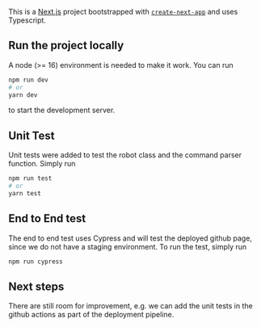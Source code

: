 This is a [Next.js](https://nextjs.org/) project bootstrapped with [`create-next-app`](https://github.com/vercel/next.js/tree/canary/packages/create-next-app) and uses Typescript.

## Run the project locally

A node (>= 16) environment is needed to make it work. You can run

```bash
npm run dev
# or
yarn dev
```
to start the development server.

## Unit Test
Unit tests were added to test the robot class and the command parser function. Simply run 
```bash
npm run test
# or
yarn test
```

## End to End test
The end to end test uses Cypress and will test the deployed github page, since we do not have a staging environment. To run the test, simply run
```bash
npm run cypress
```


## Next steps
There are still room for improvement, e.g. we can add the unit tests in the github actions as part of the deployment pipeline.